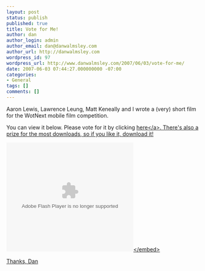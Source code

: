 ```yaml
---
layout: post
status: publish
published: true
title: Vote for Me!
author: dan
author_login: admin
author_email: dan@danwalmsley.com
author_url: http://danwalmsley.com
wordpress_id: 97
wordpress_url: http://www.danwalmsley.com/2007/06/03/vote-for-me/
date: 2007-06-03 07:44:27.000000000 -07:00
categories:
- General
tags: []
comments: []
---
```

Aaron Lewis, Lawrence Leung, Matt Keneally and I wrote a (very) short film for the WotNext mobile film competition.

You can view it below. Please vote for it by clicking <a href="http:&#47;&#47;www.wotnext.com.au&#47;link&#47;direct.asp?id=5107">here<&#47;a>. There's also a prize for the most downloads, so if you like it, download it!

<embed src="http:&#47;&#47;www.wotnext.com.au&#47;flash&#47;embedPlayer.swf" quality="high" pluginspage="http:&#47;&#47;www.macromedia.com&#47;go&#47;getflashplayer" FlashVars="mediaURL=http%3A%2F%2Fwww%2Ewotnext%2Ecom%2Eau%2Flink%2Fembed%2Easp%3Fid%3D5107" type="application&#47;x-shockwave-flash" width="332" height="285"><&#47;embed>

Thanks,
Dan
